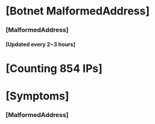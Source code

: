 # [Botnet MalformedAddress]
### [MalformedAddress]
#### [Updated every 2~3 hours]

# [Counting 854 IPs]

# [Symptoms] 
###   [MalformedAddress]
